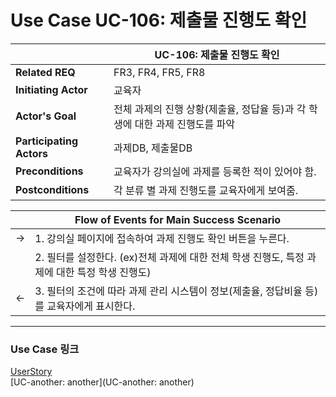 # Use Case UC-106: 제출물 진행도 확인

|                          | UC-106: 제출물 진행도 확인                                   |
| ------------------------ | ------------------------------------------------------------ |
| __Related REQ__          | FR3, FR4, FR5, FR8                                           |
| __Initiating Actor__     | 교육자                                                       |
| __Actor's Goal__         | 전체 과제의 진행 상황(제출율, 정답율 등)과 각 학생에 대한 과제 진행도를 파악 |
| __Participating Actors__ | 과제DB, 제출물DB                                             |
| __Preconditions__        | 교육자가 강의실에 과제를 등록한 적이 있어야 함.              |
| __Postconditions__       | 각 분류 별 과제 진행도를 교육자에게 보여줌.                  |

|      | Flow of Events for Main Success Scenario                     |
| ---- | ------------------------------------------------------------ |
| ->   | 1. 강의실 페이지에 접속하여 과제 진행도 확인 버튼을 누른다.  |
|      | 2. 필터를 설정한다. (ex)전체 과제에 대한 전체 학생 진행도, 특정 과제에 대한 특정 학생 진행도) |
| <-   | 3. 필터의 조건에 따라 과제 관리 시스템이 정보(제출율, 정답비율 등)를 교육자에게 표시한다. |

-------

### Use Case 링크

[UserStory](UserStory)<br/>[UC-another: another](UC-another: another)<br/>




